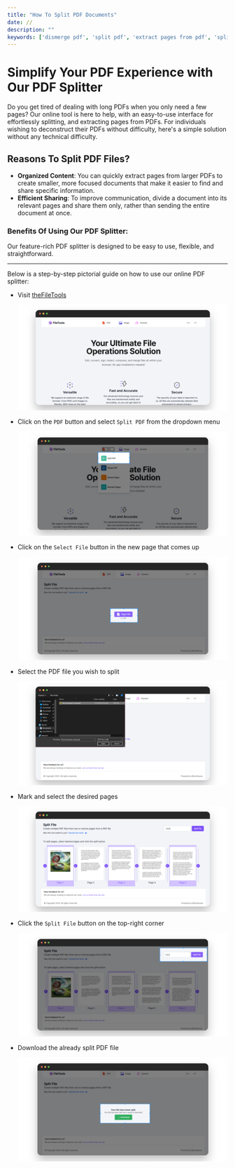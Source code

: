 ```yaml
---
title: "How To Split PDF Documents"
date: //
description: ""
keywords: ['dismerge pdf', 'split pdf', 'extract pages from pdf', 'split and combine pdf', 'isolate pages from pdf', 'break the pdf pages']
---
```


# Simplify Your PDF Experience with Our PDF Splitter

Do you get tired of dealing with long PDFs when you only need a few pages? Our online tool is here to help, with an easy-to-use interface for effortlessly splitting, and extracting pages from PDFs. For individuals wishing to deconstruct their PDFs without difficulty, here's a simple solution without any technical difficulty.

## Reasons To Split PDF Files?
* **Organized Content**: You can quickly extract pages from larger PDFs to create smaller, more focused documents that make it easier to find and share specific information.
* **Efficient Sharing**: To improve communication, divide a document into its relevant pages and share them only, rather than sending the entire document at once.
<!-- * Tailored Documents: Customize your PDFs by combining specific pages from different files, creating a personalized document that suits your needs. -->

### Benefits Of Using Our PDF Splitter:

Our feature-rich PDF splitter is designed to be easy to use, flexible, and straightforward.

***

Below is a step-by-step pictorial guide on how to use our online PDF splitter:

- Visit [theFileTools](https://www.thefiletools.com/)

    ![](../media/home.png)

- Click on the `PDF` button and select `Split PDF` from the dropdown menu

    ![](../media/split_pdf_1.png)

- Click on the `Select File` button in the new page that comes up

    ![](../media/split_pdf_2.png)

- Select the PDF file you wish to split

    ![](../media/split_pdf_3.png)

- Mark and select the desired pages

    ![](../media/split_pdf_4.png)

- Click the `Split File` button on the top-right corner

    ![](../media/split_pdf_5.png)

- Download the already split PDF file

    ![](../media/split_pdf_6.png)

